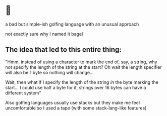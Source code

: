 # 🥯

a bad but simple-ish golfing language with an unusual approach 

not exactly sure why I named it bagel

## The idea that led to this entire thing:
"Hmm, instead of using a character to mark the end of, say, a string, why not specify the length of the string at the start? Oh wait the length specifier will also be 1 byte so nothing will change...

Wait, then what if I specify the length of the string *in* the byte marking the start... I could use half a byte for it, strings over 16 bytes can have a different system"


Also golfing languages usually use stacks but they make me feel uncomfortable so I used a tape (with some stack-lang-like features)